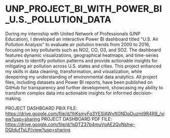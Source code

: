 # UNP_PROJECT_BI_WITH_POWER_BI_U.S._POLLUTION_DATA

During my internship with United Network of Professionals (UNP Education), I developed an interactive Power BI dashboard titled "U.S. Air Pollution Analysis" to evaluate air pollution trends from 2000 to 2016, focusing on key pollutants such as NO2, CO, O3, and SO2. The dashboard features dynamic visualizations, geographical heatmaps, and time-series analyses to identify pollution patterns and provide actionable insights for mitigating air pollution across U.S. states and cities. This project enhanced my skills in data cleaning, transformation, and visualization, while deepening my understanding of environmental data analytics. All project files, including datasets and Power BI reports, have been published on GitHub for transparency and further development, showcasing my ability to transform complex data into actionable insights for informed decision-making.

PROJECT DASHBOARD PBIX FILE: https://drive.google.com/file/d/1hKsmyFq3YESIAWyftONDpDuzmI9R4R9_/view?usp=sharing
PROJECT DASHBOARD PDF FILE: https://drive.google.com/file/d/1sDTZ37b4muVpAE2QvNshw-DQtdufTsLP/view?usp=sharing
